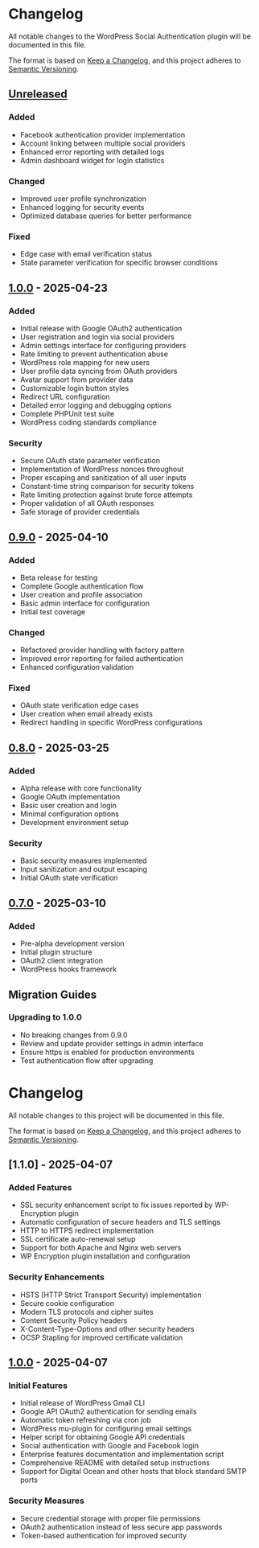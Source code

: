 # Changelog

All notable changes to the WordPress Social Authentication plugin will be documented in this file.

The format is based on [Keep a Changelog](https://keepachangelog.com/en/1.0.0/),
and this project adheres to [Semantic Versioning](https://semver.org/spec/v2.0.0.html).

## [Unreleased]

### Added
- Facebook authentication provider implementation
- Account linking between multiple social providers
- Enhanced error reporting with detailed logs
- Admin dashboard widget for login statistics

### Changed
- Improved user profile synchronization
- Enhanced logging for security events
- Optimized database queries for better performance

### Fixed
- Edge case with email verification status
- State parameter verification for specific browser conditions

## [1.0.0] - 2025-04-23

### Added
- Initial release with Google OAuth2 authentication
- User registration and login via social providers
- Admin settings interface for configuring providers
- Rate limiting to prevent authentication abuse
- WordPress role mapping for new users
- User profile data syncing from OAuth providers
- Avatar support from provider data
- Customizable login button styles
- Redirect URL configuration
- Detailed error logging and debugging options
- Complete PHPUnit test suite
- WordPress coding standards compliance

### Security
- Secure OAuth state parameter verification
- Implementation of WordPress nonces throughout
- Proper escaping and sanitization of all user inputs
- Constant-time string comparison for security tokens
- Rate limiting protection against brute force attempts
- Proper validation of all OAuth responses
- Safe storage of provider credentials

## [0.9.0] - 2025-04-10

### Added
- Beta release for testing
- Complete Google authentication flow
- User creation and profile association
- Basic admin interface for configuration
- Initial test coverage

### Changed
- Refactored provider handling with factory pattern
- Improved error reporting for failed authentication
- Enhanced configuration validation

### Fixed
- OAuth state verification edge cases
- User creation when email already exists
- Redirect handling in specific WordPress configurations

## [0.8.0] - 2025-03-25

### Added
- Alpha release with core functionality
- Google OAuth implementation
- Basic user creation and login
- Minimal configuration options
- Development environment setup

### Security
- Basic security measures implemented
- Input sanitization and output escaping
- Initial OAuth state verification

## [0.7.0] - 2025-03-10

### Added
- Pre-alpha development version
- Initial plugin structure
- OAuth2 client integration
- WordPress hooks framework

## Migration Guides

### Upgrading to 1.0.0
- No breaking changes from 0.9.0
- Review and update provider settings in admin interface
- Ensure https is enabled for production environments
- Test authentication flow after upgrading

[Unreleased]: https://github.com/wordpress-gmail-cli/wp-social-auth/compare/v1.0.0...HEAD
[1.0.0]: https://github.com/wordpress-gmail-cli/wp-social-auth/compare/v0.9.0...v1.0.0
[0.9.0]: https://github.com/wordpress-gmail-cli/wp-social-auth/compare/v0.8.0...v0.9.0
[0.8.0]: https://github.com/wordpress-gmail-cli/wp-social-auth/compare/v0.7.0...v0.8.0
[0.7.0]: https://github.com/wordpress-gmail-cli/wp-social-auth/releases/tag/v0.7.0

# Changelog

All notable changes to this project will be documented in this file.

The format is based on [Keep a Changelog](https://keepachangelog.com/en/1.0.0/),
and this project adheres to [Semantic Versioning](https://semver.org/spec/v2.0.0.html).

## [1.1.0] - 2025-04-07

### Added Features

- SSL security enhancement script to fix issues reported by WP-Encryption plugin
- Automatic configuration of secure headers and TLS settings
- HTTP to HTTPS redirect implementation
- SSL certificate auto-renewal setup
- Support for both Apache and Nginx web servers
- WP Encryption plugin installation and configuration

### Security Enhancements

- HSTS (HTTP Strict Transport Security) implementation
- Secure cookie configuration
- Modern TLS protocols and cipher suites
- Content Security Policy headers
- X-Content-Type-Options and other security headers
- OCSP Stapling for improved certificate validation

## [1.0.0] - 2025-04-07

### Initial Features

- Initial release of WordPress Gmail CLI
- Google API OAuth2 authentication for sending emails
- Automatic token refreshing via cron job
- WordPress mu-plugin for configuring email settings
- Helper script for obtaining Google API credentials
- Social authentication with Google and Facebook login
- Enterprise features documentation and implementation script
- Comprehensive README with detailed setup instructions
- Support for Digital Ocean and other hosts that block standard SMTP ports

### Security Measures

- Secure credential storage with proper file permissions
- OAuth2 authentication instead of less secure app passwords
- Token-based authentication for improved security
